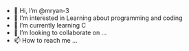 - 👋 Hi, I’m @mryan-3
- 👀 I’m interested in Learning about programming and coding
- 🌱 I’m currently learning C
- 💞️ I’m looking to collaborate on ...
- 📫 How to reach me ...

<!---
mryan-3/mryan-3 is a ✨ special ✨ repository because its `README.md` (this file) appears on your GitHub profile.
You can click the Preview link to take a look at your changes.
--->
